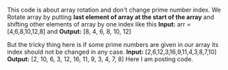 This code is about array rotation and don't change prime number index.
We Rotate array by putting **last element of array at the start of the array** and shifting other elements of array by one index
like this
**Input:**
  arr = [4,6,8,10,12,8]
and 
**Output:**
  [8, 4, 6, 8, 10, 12]
  
But the tricky thing here is if some prime numbers are given in our array its index should not be changed in any case.
**Input:**
   [2,6,12,3,16,9,11,4,3,8,7,10]
 **Output:**
    [2, 10, 6, 3, 12, 16, 11, 9, 3, 4, 7, 8]
Here I am posting code.    
